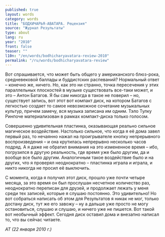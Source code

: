 ```yaml
---
published: true
layout: words
category: words
title: "БОДХИЧАРЬЯ-АВАТАРА. Рецензия"
source: "Журнал Результаты"
type: about
lang: ru
year: "2010"
front: false
teaser: ""
l10n: "/en/words/bodhicharyavatara-review-2010"
permalink: "/ru/words/bodhicharyavatara-review"
---
```

 	
Вот спрашивается, что может быть общего у американского блюз-рока, средневековой баллады и буддистских распеваний? Нормальный ответ – конечно же, ничего. Но, как это ни странно, точка пересечения у этих параллельных плоскостей в музыке существовать все-таки может, и это  – Антон Батагов. Я бы сам никогда в такое не поверил – но, существует запись, вот этот вот компакт диск, на котором Батагов с легкостью создает то самое невозможное сочетание музыкальных культур, причем замечу, вся музыка записана им одним. Тэло Тулку Ринпоче материализован в рамках компакт-диска только голосом.

Совершенно удивительная пластинка, оказывающая реально сильное магическое воздействие. Настолько сильное, что когда я её дома завел первый раз, то нечаянно нажал на проигрывателе кнопку непрерывного воспроизведения – и она крутилась непрерывно несколько часов подряд. А я даже не обратил внимания на это измененное время – ибо, погрузился в другую реальность, где время уже было другим, да и вообще все было другим. Аналогичным такое воздействие было и на других, что я проверял неоднократно – пластинка играла и играла, и никто никогда не просил её выключить.

С момента, когда я получил этот диск, прошло уже почти четыре месяца, за это время он был прослушан несчетное количество раз, неоднократно переписан для друзей, и продолжает лежать  у меня среди тех записей, которые я слушаю постоянно. Это удивительно! Но вот собраться написать об этом для Результатов я никак не мог, только достану диск, тут же его завожу – ну а дальше уже просто не могу остановиться, слушаю и слушаю, и ничего уже не пишется. Вот такой вот необычный эффект. Сегодня диск оставил дома и внезапно написал то, что вы сейчас читаете.

_АТ (22 января 2010 г.)_